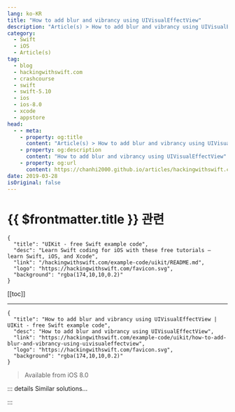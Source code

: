 ```yaml
---
lang: ko-KR
title: "How to add blur and vibrancy using UIVisualEffectView"
description: "Article(s) > How to add blur and vibrancy using UIVisualEffectView"
category:
  - Swift
  - iOS
  - Article(s)
tag: 
  - blog
  - hackingwithswift.com
  - crashcourse
  - swift
  - swift-5.10
  - ios
  - ios-8.0
  - xcode
  - appstore
head:
  - - meta:
    - property: og:title
      content: "Article(s) > How to add blur and vibrancy using UIVisualEffectView"
    - property: og:description
      content: "How to add blur and vibrancy using UIVisualEffectView"
    - property: og:url
      content: https://chanhi2000.github.io/articles/hackingwithswift.com/example-code/uikit/how-to-add-blur-and-vibrancy-using-uivisualeffectview.html
date: 2019-03-28
isOriginal: false
---
```


# {{ $frontmatter.title }} 관련

```component VPCard
{
  "title": "UIKit - free Swift example code",
  "desc": "Learn Swift coding for iOS with these free tutorials – learn Swift, iOS, and Xcode",
  "link": "/hackingwithswift.com/example-code/uikit/README.md",
  "logo": "https://hackingwithswift.com/favicon.svg",
  "background": "rgba(174,10,10,0.2)"
}
```

[[toc]]

---

```component VPCard
{
  "title": "How to add blur and vibrancy using UIVisualEffectView | UIKit - free Swift example code",
  "desc": "How to add blur and vibrancy using UIVisualEffectView",
  "link": "https://hackingwithswift.com/example-code/uikit/how-to-add-blur-and-vibrancy-using-uivisualeffectview",
  "logo": "https://hackingwithswift.com/favicon.svg",
  "background": "rgba(174,10,10,0.2)"
}
```

> Available from iOS 8.0

<!-- TODO: 작성 -->

<!--
As of iOS 8.0, visual effects such as blur and vibrancy are a cinch because Apple provides a built in `UIView` subclass that does all the hard work: `UIVisualEffectView`. For example, if you want to blur an image, you would use this code:

```swift
let imageView = UIImageView(image: UIImage(named: "example"))
imageView.frame = view.bounds
imageView.contentMode = .scaleToFill
view.addSubview(imageView)

let blurEffect = UIBlurEffect(style: .dark)
let blurredEffectView = UIVisualEffectView(effect: blurEffect)
blurredEffectView.frame = imageView.bounds
view.addSubview(blurredEffectView)
```

As well as blurring content, Apple also lets you add a "vibrancy" effect to your views – this is a translucency effect designed to ensure that text is readable when it's over any kind of blurred background, and it's used to create that soft glow effect you see in the notification center.

We could extend the previous example so that it adds a segmented control in the middle of the view, using a vibrancy effect. This is accomplished by created a second `UIVisualEffectView` inside the first one, this time using `UIVibrancyEffect` to create the glow. Note that you need to use the same blur type for both your visual effect views, otherwise the glow effect will be incorrect.

```swift
let segmentedControl = UISegmentedControl(items: ["First Item", "Second Item"])
segmentedControl.sizeToFit()
segmentedControl.center = view.center

let vibrancyEffect = UIVibrancyEffect(blurEffect: blurEffect)
let vibrancyEffectView = UIVisualEffectView(effect: vibrancyEffect)
vibrancyEffectView.frame = imageView.bounds

vibrancyEffectView.contentView.addSubview(segmentedControl)
blurredEffectView.contentView.addSubview(vibrancyEffectView)
```

Warning: you need to add child views to the `contentView` property of a `UIVisualEffectView` otherwise they will not be drawn correctly.

-->

::: details Similar solutions…

<!--
/example-code/uikit/how-to-animate-a-blur-effect-using-uivisualeffectview">How to animate a blur effect using UIVisualEffectView 
/quick-start/swiftui/swiftui-tips-and-tricks">SwiftUI tips and tricks 
/quick-start/swiftui/all-swiftui-property-wrappers-explained-and-compared">All SwiftUI property wrappers explained and compared 
/example-code/uikit/how-to-create-live-playgrounds-in-xcode">How to create live playgrounds in Xcode 
/example-code/games/how-to-create-a-random-terrain-tile-map-using-sktilemapnode-and-gkperlinnoisesource">How to create a random terrain tile map using SKTileMapNode and GKPerlinNoiseSource</a>
-->

:::


